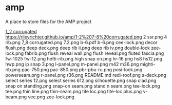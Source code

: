 # amp

A place to store files for the AMP project


<a href="https://rileyrichter.github.io/amp/1_2 corrugated.png">1_2 corrugated</a></br>
https://rileyrichter.github.io/amp/1-2%207-8%20corrugated.png
2 ssr.png
4 rib.png
7_8 corrugated.png
7.2.png
b-6.pdf
b-6.png
cee-lock.png
decor flush.png
deep deck.png
deep rib ii.png
deep rib iv.png
double-lock zee-lock.png
fabrib.png
flush reveal wall.png
flush reveal.png
fluted fascia.png
fw-1025 fw-12.png
hefti-rib.png
high snap on.png
hr-16.png
hs8 hs12.png
hwp.png
ip snap 3.png
l-panel.png
m-panel.png
m42 m36.png
mighti-rib.png
pac-750.png
pac-850.png
pbr-pbu-ru.png
posi-lock.png
powerseam.png
r-panel.png
r36.png
README.md
redi-roof.png
s-deck.png
select series 12.png
select series 612.png
silhouette.png
snap clad.png
snap on standing.png
snap-on seam.png
stand n seam.png
tee-lock.png
tee.png
thin line.png
thin-seam.png
tite loc.png
tite-loc plus.png
v-beam.png
vee.png
zee-lock.png
